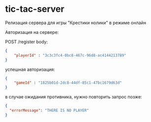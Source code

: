 # tic-tac-server
Релизация сервера для игры "Крестики нолики" в режиме онлайн


Авторизация на сервере: 

POST /register
body:
```json
{
    "playerId" : "3c3c3fc4-0bc8-467c-96d8-ac4144213789"
}
```
успешная авторизация:
```json
{
    "gameId" : "1825b01d-2dc8-44df-85c1-47bc1679d63d"
}
```
в случае ожидания противника, нужно повторить запрос позже:
```json
{
  "errorMessage": "THERE IS NO PLAYER"
}
```
